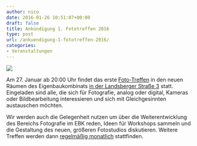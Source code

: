 ```yaml
---
author: nico
date: 2016-01-26 10:51:07+00:00
draft: false
title: Ankündigung 1. Fototreffen 2016
type: post
url: /ankuendigung-1-fototreffen-2016/
categories:
- Veranstaltungen
---
```


![](/wp-content/uploads/2016/01/FotoTreff-1024x576.jpg)


Am 27. Januar ab 20:00 Uhr findet das erste [Foto-Treffen](/foto-treffen/) in den neuen Räumen des Eigenbaukombinats [in der Landsberger Straße 3](/anfahrt/) statt. Eingeladen sind alle, die sich für Fotografie, analog oder digital, Kameras oder Bildbearbeitung interessieren und sich mit Gleichgesinnten austauschen möchten.<!-- more -->

Wir werden auch die Gelegenheit nutzen um über die Weiterentwicklung des Bereichs Fotografie im EBK reden, Ideen für Workshops sammeln und die Gestaltung des neuen, größeren Fotostudios diskutieren. Weitere Treffen werden dann [regelmäßig monatlich](/foto-treffen/) stattfinden.
